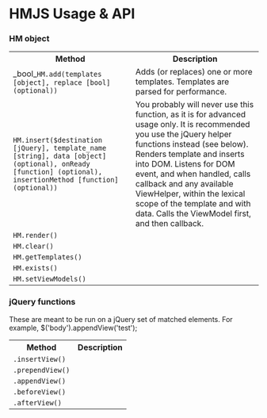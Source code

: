 # HMJS Usage & API

### HM object

<table width="100%">
<tr>
    <th>Method</th>
    <th>Description</th>
</tr>
<tr>
    <td>_bool_<code>HM.add(templates [object], replace [bool] (optional))</code></td>
    <td>Adds (or replaces) one or more templates. Templates are parsed for performance.</td>
</tr>
<tr>
    <td><code>HM.insert($destination [jQuery], template_name [string], data [object] (optional), onReady [function] (optional), insertionMethod [function] (optional))</code></td>
    <td>You probably will never use this function, as it is for advanced usage only. It is recommended you use
    the jQuery helper functions instead (see below). Renders template and inserts into DOM. Listens for DOM event, and when handled, calls callback and
        any available ViewHelper, within the lexical scope of the template and with data. Calls the ViewModel first,
        and then callback.</td>
</tr>
<tr>
    <td><code>HM.render()</code></td>
    <td></td>
</tr>
<tr>
    <td><code>HM.clear()</code></td>
    <td></td>
</tr>
<tr>
    <td><code>HM.getTemplates()</code></td>
    <td></td>
</tr>
<tr>
    <td><code>HM.exists()</code></td>
    <td></td>
</tr>
<tr>
    <td><code>HM.setViewModels()</code></td>
    <td></td>
</tr>
</table>

### jQuery functions

These are meant to be run on a jQuery set of matched elements. For example, $('body').appendView('test');

<table width="100%">
<tr>
    <th>Method</th>
    <th>Description</th>
</tr>
<tr>
    <td><code>.insertView()</code></td>
    <td></td>
</tr>
<tr>
    <td><code>.prependView()</code></td>
    <td></td>
</tr>
<tr>
    <td><code>.appendView()</code></td>
    <td></td>
</tr>
<tr>
    <td><code>.beforeView()</code></td>
    <td></td>
</tr>
<tr>
    <td><code>.afterView()</code></td>
    <td></td>
</tr>
</table>